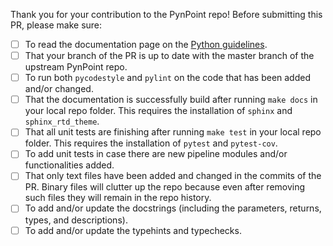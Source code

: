 Thank you for your contribution to the PynPoint repo! Before submitting this PR, please make sure:

- [ ] To read the documentation page on the [Python guidelines](https://pynpoint.readthedocs.io/en/latest/python.html).
- [ ] That your branch of the PR is up to date with the master branch of the upstream PynPoint repo.
- [ ] To run both `pycodestyle` and `pylint` on the code that has been added and/or changed.
- [ ] That the documentation is successfully build after running `make docs` in your local repo folder. This requires the installation of `sphinx` and `sphinx_rtd_theme`.
- [ ] That all unit tests are finishing after running `make test` in your local repo folder. This requires the installation of `pytest` and `pytest-cov`.
- [ ] To add unit tests in case there are new pipeline modules and/or functionalities added.
- [ ] That only text files have been added and changed in the commits of the PR. Binary files will clutter up the repo because even after removing such files they will remain in the repo history.
- [ ] To add and/or update the docstrings (including the parameters, returns, types, and descriptions).
- [ ] To add and/or update the typehints and typechecks.
